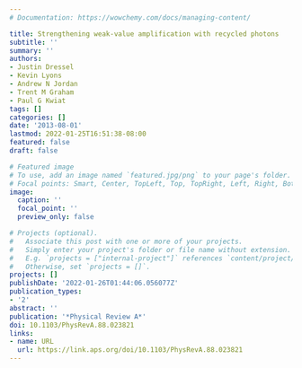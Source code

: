 ```yaml
---
# Documentation: https://wowchemy.com/docs/managing-content/

title: Strengthening weak-value amplification with recycled photons
subtitle: ''
summary: ''
authors:
- Justin Dressel
- Kevin Lyons
- Andrew N Jordan
- Trent M Graham
- Paul G Kwiat
tags: []
categories: []
date: '2013-08-01'
lastmod: 2022-01-25T16:51:38-08:00
featured: false
draft: false

# Featured image
# To use, add an image named `featured.jpg/png` to your page's folder.
# Focal points: Smart, Center, TopLeft, Top, TopRight, Left, Right, BottomLeft, Bottom, BottomRight.
image:
  caption: ''
  focal_point: ''
  preview_only: false

# Projects (optional).
#   Associate this post with one or more of your projects.
#   Simply enter your project's folder or file name without extension.
#   E.g. `projects = ["internal-project"]` references `content/project/deep-learning/index.md`.
#   Otherwise, set `projects = []`.
projects: []
publishDate: '2022-01-26T01:44:06.056077Z'
publication_types:
- '2'
abstract: ''
publication: '*Physical Review A*'
doi: 10.1103/PhysRevA.88.023821
links:
- name: URL
  url: https://link.aps.org/doi/10.1103/PhysRevA.88.023821
---
```

